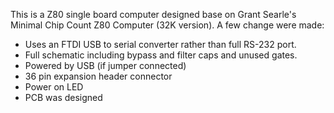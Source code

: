 This is a Z80 single board computer designed base on Grant Searle's
Minimal Chip Count Z80 Computer (32K version). A few change were made:

- Uses an FTDI USB to serial converter rather than full RS-232 port.
- Full schematic including bypass and filter caps and unused gates.
- Powered by USB (if jumper connected)
- 36 pin expansion header connector
- Power on LED
- PCB was designed
